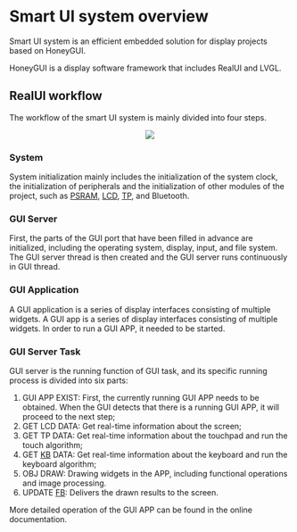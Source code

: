 # Smart UI system overview

Smart UI system is an efficient embedded solution for display projects based on HoneyGUI.

HoneyGUI is a display software framework that includes RealUI and LVGL.

## RealUI workflow

The workflow of the smart UI system is mainly divided into four steps.

<center><img src="https://foruda.gitee.com/images/1703054193639447830/2052fd20_9325830.png",alt="GUI flow.png"/></center>

### System

System initialization mainly includes the initialization of the system clock, the initialization of peripherals and the initialization of other modules of the project, such as [PSRAM](/Glossary.rst#term-PSRAM), [LCD](/Glossary.rst#term-LCD), [TP](/Glossary.rst#term-TP), and Bluetooth.

### GUI Server

First, the parts of the GUI port that have been filled in advance are initialized, including the operating system, display, input, and file system. The GUI server thread is then created and the GUI server runs continuously in GUI thread.

### GUI Application

A GUI application is a series of display interfaces consisting of multiple widgets. A GUI app is a series of display interfaces consisting of multiple widgets. In order to run a GUI APP, it needed to be started.

### GUI Server Task

GUI server is the running function of GUI task, and its specific running process is divided into six parts:

1. GUI APP EXIST: First, the currently running GUI APP needs to be obtained. When the GUI detects that there is a running GUI APP, it will proceed to the next step;
2. GET LCD DATA: Get real-time information about the screen;
3. GET TP DATA: Get real-time information about the touchpad and run the touch algorithm;
4. GET [KB](/Glossary.rst#term-KB) DATA: Get real-time information about the keyboard and run the keyboard algorithm;
5. OBJ DRAW: Drawing widgets in the APP, including functional operations and image processing.
6. UPDATE [FB](/Glossary.rst#term-FB): Delivers the drawn results to the screen.

More detailed operation of the GUI APP can be found in the online documentation.

